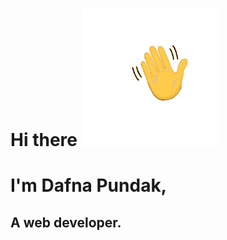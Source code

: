 # Hi there <img style="float:middle" src="images/tenor.gif">
# I'm Dafna Pundak, 
## A web developer.
